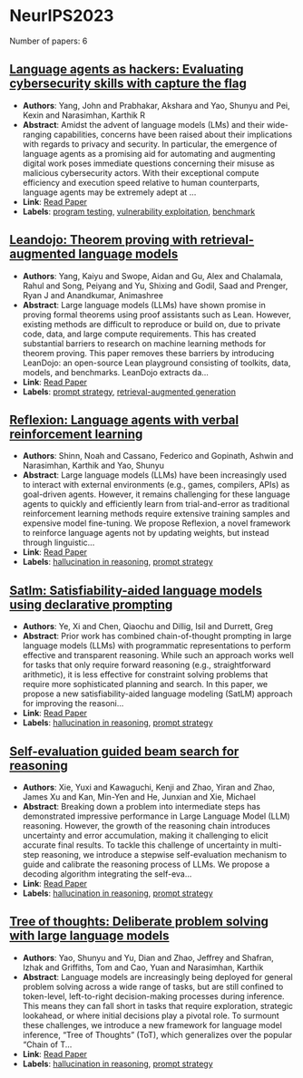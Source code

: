 # NeurIPS2023

Number of papers: 6

## [Language agents as hackers: Evaluating cybersecurity skills with capture the flag](paper_1.md)
- **Authors**: Yang, John and Prabhakar, Akshara and Yao, Shunyu and Pei, Kexin and Narasimhan, Karthik R
- **Abstract**: Amidst the advent of language models (LMs) and their wide-ranging capabilities, concerns have been raised about their implications with regards to privacy and security. In particular, the emergence of language agents as a promising aid for automating and augmenting digital work poses immediate questions concerning their misuse as malicious cybersecurity actors. With their exceptional compute efficiency and execution speed relative to human counterparts, language agents may be extremely adept at ...
- **Link**: [Read Paper](https://openreview.net/forum?id=KOZwk7BFc3&noteId=OIANITRY6R)
- **Labels**: [program testing](../../labels/program_testing.md), [vulnerability exploitation](../../labels/vulnerability_exploitation.md), [benchmark](../../labels/benchmark.md)


## [Leandojo: Theorem proving with retrieval-augmented language models](paper_6.md)
- **Authors**: Yang, Kaiyu and Swope, Aidan and Gu, Alex and Chalamala, Rahul and Song, Peiyang and Yu, Shixing and Godil, Saad and Prenger, Ryan J and Anandkumar, Animashree
- **Abstract**: Large language models (LLMs) have shown promise in proving formal theorems using proof assistants such as Lean. However, existing methods are difficult to reproduce or build on, due to private code, data, and large compute requirements. This has created substantial barriers to research on machine learning methods for theorem proving. This paper removes these barriers by introducing LeanDojo: an open-source Lean playground consisting of toolkits, data, models, and benchmarks. LeanDojo extracts da...
- **Link**: [Read Paper](https://proceedings.neurips.cc/paper_files/paper/2023/file/4441469427094f8873d0fecb0c4e1cee-Paper-Datasets_and_Benchmarks.pdf)
- **Labels**: [prompt strategy](../../labels/prompt_strategy.md), [retrieval-augmented generation](../../labels/retrieval-augmented_generation.md)


## [Reflexion: Language agents with verbal reinforcement learning](paper_4.md)
- **Authors**: Shinn, Noah and Cassano, Federico and Gopinath, Ashwin and Narasimhan, Karthik and Yao, Shunyu
- **Abstract**: Large language models (LLMs) have been increasingly used to interact with external environments (e.g., games, compilers, APIs) as goal-driven agents. However, it remains challenging for these language agents to quickly and efficiently learn from trial-and-error as traditional reinforcement learning methods require extensive training samples and expensive model fine-tuning. We propose Reflexion, a novel framework to reinforce language agents not by updating weights, but instead through linguistic...
- **Link**: [Read Paper](https://arxiv.org/abs/2303.11366)
- **Labels**: [hallucination in reasoning](../../labels/hallucination_in_reasoning.md), [prompt strategy](../../labels/prompt_strategy.md)


## [Satlm: Satisfiability-aided language models using declarative prompting](paper_5.md)
- **Authors**: Ye, Xi and Chen, Qiaochu and Dillig, Isil and Durrett, Greg
- **Abstract**: Prior work has combined chain-of-thought prompting in large language models (LLMs) with programmatic representations to perform effective and transparent reasoning. While such an approach works well for tasks that only require forward reasoning (e.g., straightforward arithmetic), it is less effective for constraint solving problems that require more sophisticated planning and search. In this paper, we propose a new satisfiability-aided language modeling (SatLM) approach for improving the reasoni...
- **Link**: [Read Paper](https://arxiv.org/pdf/2305.09656.pdf)
- **Labels**: [hallucination in reasoning](../../labels/hallucination_in_reasoning.md), [prompt strategy](../../labels/prompt_strategy.md)


## [Self-evaluation guided beam search for reasoning](paper_2.md)
- **Authors**: Xie, Yuxi and Kawaguchi, Kenji and Zhao, Yiran and Zhao, James Xu and Kan, Min-Yen and He, Junxian and Xie, Michael
- **Abstract**: Breaking down a problem into intermediate steps has demonstrated impressive performance in Large Language Model (LLM) reasoning. However, the growth of the reasoning chain introduces uncertainty and error accumulation, making it challenging to elicit accurate final results. To tackle this challenge of uncertainty in multi-step reasoning, we introduce a stepwise self-evaluation mechanism to guide and calibrate the reasoning process of LLMs. We propose a decoding algorithm integrating the self-eva...
- **Link**: [Read Paper](https://arxiv.org/pdf/2305.00633.pdf)
- **Labels**: [hallucination in reasoning](../../labels/hallucination_in_reasoning.md), [prompt strategy](../../labels/prompt_strategy.md)


## [Tree of thoughts: Deliberate problem solving with large language models](paper_3.md)
- **Authors**: Yao, Shunyu and Yu, Dian and Zhao, Jeffrey and Shafran, Izhak and Griffiths, Tom and Cao, Yuan and Narasimhan, Karthik
- **Abstract**: Language models are increasingly being deployed for general problem solving across a wide range of tasks, but are still confined to token-level, left-to-right decision-making processes during inference. This means they can fall short in  tasks that require exploration, strategic lookahead, or where initial decisions play a pivotal role. To surmount these challenges, we introduce a new framework for language model inference, “Tree of Thoughts” (ToT), which generalizes over the popular “Chain of T...
- **Link**: [Read Paper](https://arxiv.org/abs/2305.10601)
- **Labels**: [hallucination in reasoning](../../labels/hallucination_in_reasoning.md), [prompt strategy](../../labels/prompt_strategy.md)
